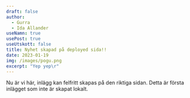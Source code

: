 ```yaml
---
draft: false
author:
  - Gurra
  - Ida Allander
useNamn: true
usePost: true
useUtskott: false
title: Nyhet skapad på deployed sida!!
date: 2023-01-19
img: /images/pogu.png
excerpt: "Yep yep\r"
---
```

Nu är vi här, inlägg kan felfritt skapas på den riktiga sidan. Detta är första inlägget som inte är skapat lokalt.
